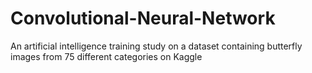 # Convolutional-Neural-Network
An artificial intelligence training study on a dataset containing butterfly images from 75 different categories on Kaggle
